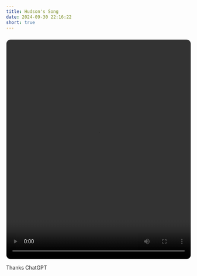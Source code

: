 ```yaml
---
title: Hudson's Song
date: 2024-09-30 22:16:22
short: true
---
```


<video width="auto" height="600px" autoplay controls style="margin-top:24px; margin-left: auto; margin-right: auto;border:solid 1px #ccc;display: block;border-radius: 12px; width: 100%;">
	<source src="{% asset_path hudsonSong.mp4 %}" type="video/mp4">
</video>

Thanks ChatGPT
